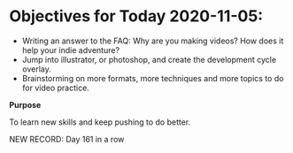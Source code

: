 # Objectives for Today 2020-11-05:

- Writing an answer to the FAQ: Why are you making videos? How does it help your indie adventure?
- Jump into illustrator, or photoshop, and create the development cycle overlay.
- Brainstorming on more formats, more techniques and more topics to do for video practice.

**Purpose**

To learn new skills and keep pushing to do better.

NEW RECORD: Day 161 in a row
